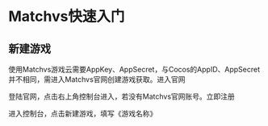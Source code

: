 # Matchvs快速入门

## 新建游戏

使用Matchvs游戏云需要AppKey、AppSecret，与Cocos的AppID、AppSecret并不相同，需进入Matchvs官网创建游戏获取。进入官网

登陆官网，点击右上角控制台进入，若没有Matchvs官网账号。立即注册

进入控制台，点击新建游戏，填写《游戏名称》

